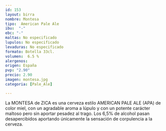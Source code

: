```yaml
---
id: 153
layout: birra
nombre: Montesa
tipo:  American Pale Ale
ibu:  "-"
ebc: "-"
maltas: No especificado
lupulos: No especificado
levaduras: No especificado
formato: Botella 33cl.
volumen:  6.5 %
alergenos: 
origen: España
pvp: "2.90"
precio: 2.90
imagen: montesa.jpg
categoria: [Pale_Ale]

---
```

La MONTESA de ZICA es una cerveza estilo AMERICAN PALE ALE (APA) de color miel, con un agradable aroma a lúpulo y con un potente carácter maltoso pero sin aportar pesadez al trago. Los 6,5% de alcohol pasan desapercibidos aportando únicamente la sensación de corpulencia a la cerveza.